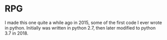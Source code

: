 # RPG
I made this one quite a while ago in 2015, some of the first code I ever wrote in python. Initially was written in python 2.7, then later modified to python 3.7 in 2018.
